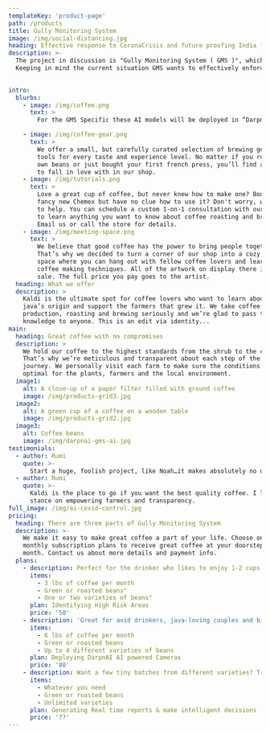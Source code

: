 ```yaml
---
templateKey: 'product-page'
path: /products
title: Gully Monitoring System
image: /img/social-distancing.jpg
heading: Effective response to CoronaCrisis and future proofing India for pandemics
description: >-
  The project in discussion is "Gully Monitoring System ( GMS )", which is an integrated approach with the support of Artificial Intelligence to tackle the Coronavirus Crisis in India. Although researchers are working on vaccines and other herd immunity mechanisms, one of the most important methods to contain the spread is "Social distancing" still. I have developed and tested this unique approach of "GMS" which allows us to use Artificial Intelligence and Collective intelligence to deal with the crisis.
  Keeping in mind the current situation GMS wants to effectively enforce social distancing in red zones or corona hotspots.
  

intro:
  blurbs:
    - image: /img/coffee.png
      text: >
        For the GMS Specific these AI models will be deployed in “Darpn AI” Observational Intelligent Nodes”.

    - image: /img/coffee-gear.png
      text: >
        We offer a small, but carefully curated selection of brewing gear and
        tools for every taste and experience level. No matter if you roast your
        own beans or just bought your first french press, you’ll find a gadget
        to fall in love with in our shop.
    - image: /img/tutorials.png
      text: >
        Love a great cup of coffee, but never knew how to make one? Bought a
        fancy new Chemex but have no clue how to use it? Don't worry, we’re here
        to help. You can schedule a custom 1-on-1 consultation with our baristas
        to learn anything you want to know about coffee roasting and brewing.
        Email us or call the store for details.
    - image: /img/meeting-space.png
      text: >
        We believe that good coffee has the power to bring people together.
        That’s why we decided to turn a corner of our shop into a cozy meeting
        space where you can hang out with fellow coffee lovers and learn about
        coffee making techniques. All of the artwork on display there is for
        sale. The full price you pay goes to the artist.
  heading: What we offer
  description: >
    Kaldi is the ultimate spot for coffee lovers who want to learn about their
    java’s origin and support the farmers that grew it. We take coffee
    production, roasting and brewing seriously and we’re glad to pass that
    knowledge to anyone. This is an edit via identity...
main:
  heading: Great coffee with no compromises
  description: >
    We hold our coffee to the highest standards from the shrub to the cup.
    That’s why we’re meticulous and transparent about each step of the coffee’s
    journey. We personally visit each farm to make sure the conditions are
    optimal for the plants, farmers and the local environment.
  image1:
    alt: A close-up of a paper filter filled with ground coffee
    image: /img/products-grid3.jpg
  image2:
    alt: A green cup of a coffee on a wooden table
    image: /img/products-grid2.jpg
  image3:
    alt: Coffee beans
    image: /img/darpnai-gms-ai.jpg
testimonials:
  - author: Rumi
    quote: >-
      Start a huge, foolish project, like Noah…it makes absolutely no difference what people think of you..
  - author: Rumi
    quote: >-
      Kaldi is the place to go if you want the best quality coffee. I love their
      stance on empowering farmers and transparency.
full_image: /img/ai-covid-control.jpg
pricing:
  heading: There are three parts of Gully Monitoring System
  description: >-
    We make it easy to make great coffee a part of your life. Choose one of our
    monthly subscription plans to receive great coffee at your doorstep each
    month. Contact us about more details and payment info.
  plans:
    - description: Perfect for the drinker who likes to enjoy 1-2 cups per day.
      items:
        - 3 lbs of coffee per month
        - Green or roasted beans"
        - One or two varieties of beans"
      plan: Identifying High Risk Areas
      price: '50'
    - description: 'Great for avid drinkers, java-loving couples and bigger crowds'
      items:
        - 6 lbs of coffee per month
        - Green or roasted beans
        - Up to 4 different varieties of beans
      plan: Deploying DarpnAI AI powered Cameras
      price: '80'
    - description: Want a few tiny batches from different varieties? Try our custom plan
      items:
        - Whatever you need
        - Green or roasted beans
        - Unlimited varieties
      plan: Generating Real time reports & make intelligent decisions
      price: '??'
---
```

